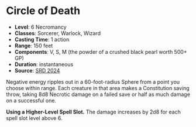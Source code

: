 # Circle of Death

- **Level**: 6 Necromancy
- **Classes**: Sorcerer, Warlock, Wizard
- **Casting Time**: 1 action
- **Range**: 150 feet
- **Components**: V, S, M (the powder of a crushed black pearl worth 500+ GP)
- **Duration**: instantaneous
- **Source**: [SRD 2024](../../../srds/SRD_2024.pdf)

Negative energy ripples out in a 60-foot-radius Sphere from a point you choose within range. Each creature in that area makes a Constitution saving throw, taking 8d8 Necrotic damage on a failed save or half as much damage on a successful one.

**Using a Higher-Level Spell Slot.** The damage increases by 2d8 for each spell slot level above 6.
